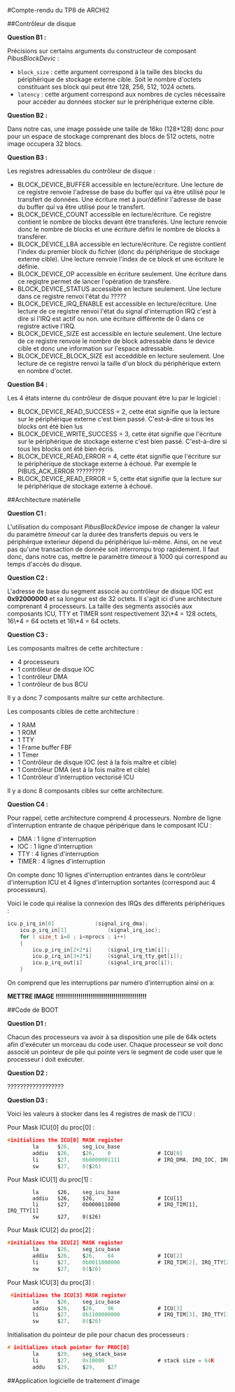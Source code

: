 #Compte-rendu du TP8 de ARCHI2

##Contrôleur de disque

__Question B1 :__

Précisions sur certains arguments du constructeur de composant _PibusBlockDevic_ :
- `block_size` : cette argument correspond à la taille des blocks du périphérique de stockage externe cible. Soit le nombre d'octets constituant ses block qui peut être 128, 256, 512, 1024 octets.
- `latency` : cette argument correspond aux nombres de cycles nécessaire pour accéder au données stocker sur le prériphérique externe cible.

__Question B2 :__

Dans notre cas, une image possède une taille de 16ko (128\*128) donc pour pour un espace de stockage comprenant des blocs de 512 octets, notre image occupera 32 blocs.

__Question B3 :__

Les registres adressables du contrôleur de disque :

- BLOCK_DEVICE_BUFFER accessible en lecture/écriture. Une lecture de ce registre renvoie l'adresse de base du buffer qui va être utilisé pour le transfert de données. Une écriture met à jour/définir l'adresse de base du buffer qui va être utilisé pour le transfert.
- BLOCK_DEVICE_COUNT accessible en lecture/écriture. Ce registre contient le nombre de blocks devant être transferés. Une lecture renvoie donc le nombre de blocks et une écriture défini le nombre de blocks à transférer.
- BLOCK_DEVICE_LBA accessible en lecture/écriture. Ce registre contient l'index du premier block du fichier (donc du périphérique de stockage externe cible). Une lecture renvoie l'index de ce block et une écriture le définie.
- BLOCK_DEVICE_OP accessible en écriture seulement. Une écriture dans ce regiqtre permet de lancer l'opération de transfère.
- BLOCK_DEVICE_STATUS accessible en lecture seulement. Une lecture dans ce registre renvoi l'état du ?????
- BLOCK_DEVICE_IRQ_ENABLE est accessible en lecture/écriture. Une lecture de ce registre renvoi l'état du signal d'interruption IRQ c'est à dire si l'IRQ est actif ou non. une écriture différente de 0 dans ce registre active l'IRQ.
- BLOCK_DEVICE_SIZE est accessible en lecture seulement. Une lecture de ce registre renvoie le nombre de block adressable dans le device cible et donc une information sur l'espace adressable.
- BLOCK_DEVICE_BLOCK_SIZE est acceddible en lecture seulement. Une lecture de ce registre renvoi la taille d'un block du périphérique extern en nombre d'octet.

__Question B4 :__

Les 4 états interne du contrôleur de disque pouvant être lu par le logiciel : 

- BLOCK_DEVICE_READ_SUCCESS = 2, cette état signifie que la lecture sur le périphérique externe c'est bien passé. C'est-à-dire si tous les blocks ont été bien lus
- BLOCK_DEVICE_WRITE_SUCCESS = 3, cette état signifie que l'écriture sur le périphérique de stockage externe c'est bien passé. C'est-à-dire si tous les blocks ont été bien écris.
- BLOCK_DEVICE_READ_ERROR = 4, cette état signifie que l'écriture sur le périphérique de stockage externe à échoué. Par exemple le PIBUS_ACK_ERROR ?????????	
- BLOCK_DEVICE_READ_ERROR = 5, cette état signifie que la lecture sur le périphérique de stockage externe à échoué.

##Architecture matérielle

__Question C1 :__

L'utilisation du composant _PibusBlockDevice_ impose de changer la valeur du paramètre _timeout_ car la durée des transferts depuis ou vers le périphérque exterieur dépend du périphérique lui-même. Ainsi, on ne veut pas qu'une transaction de donnée soit interrompu trop rapidement.
Il faut donc, dans notre cas, mettre le paramètre _timeout_ à 1000 qui correspond au temps d'accès du disque.

__Question C2 :__

L'adresse de base du segment associé au contrôleur de disque IOC est __0x92000000__ et sa longeur est de 32 octets.
Il s'agit ici d'une architecture comprenant 4 processeurs. La taille des segments associés aux composants ICU, TTY et TIMER sont respectivement 32\\\*4 = 128 octets, 16\\\*4 = 64 octets et 16\\\*4 = 64 octets.

__Question C3 :__

Les composants maîtres de cette architecture :
- 4 processeurs
- 1 contrôleur de disque IOC
- 1 contrôleur DMA
- 1 contrôleur de bus BCU

Il y a donc 7 composants maître sur cette architecture.

Les composants cibles de cette architecture :
- 1 RAM
- 1 ROM
- 1 TTY
- 1 Frame buffer FBF
- 1 Timer
- 1 Contrôleur de disque IOC (est à la fois maître et cible)
- 1 Contrôleur DMA (est à la fois maître et cible)
- 1 Contrôleur d'interruption vectorisé ICU

Il y a donc 8 composants cibles sur cette architecture.

__Question C4 :__

Pour rappel, cette architecture comprend 4 processeurs.
Nombre de ligne d'interruption entrante de chaque péripérique dans le composant ICU :
- DMA : 1 ligne d'interruption
- IOC : 1 ligne d'interruption
- TTY : 4 lignes d'interruption
- TIMER : 4 lignes d'interruption

On compte donc 10 lignes d'interruption entrantes dans le contrôleur d'interruption ICU et 4 lignes d'interruption sortantes (correspond auc 4 processeurs).

Voici le code qui réalise la connexion des IRQs des différents périphériques :

```c
icu.p_irq_in[0]             (signal_irq_dma);
    icu.p_irq_in[1]             (signal_irq_ioc);
    for ( size_t i=0 ; i<nprocs ; i++)
    {
        icu.p_irq_in[2+2*i]     (signal_irq_tim[i]);
        icu.p_irq_in[3+2*i]     (signal_irq_tty_get[i]);
        icu.p_irq_out[i]        (signal_irq_proc[i]);
    }
```
On comprend que les interruptions par numéro d'interruption ainsi on a:

__METTRE IMAGE !!!!!!!!!!!!!!!!!!!!!!!!!!!!!!!!!!!!!!!!!!!!__

##Code de BOOT

__Question D1 :__

Chacun des processeurs va avoir à sa disposition une pile de 64k octets afin d'exécuter un morceau du code user. Chaque processeur se voit donc associé un pointeur de pile qui pointe vers le segment de code user que le processeur i doit exécuter.

__Question D2 :__

??????????????????

__Question D3 :__

Voici les valeurs à stocker dans les 4 registres de mask de l'ICU :

Pour Mask ICU[0] du proc[0] :

```c
#initializes the ICU[0] MASK register
        la      $26,    seg_icu_base
        addiu   $26,    $26,    0               # ICU[0]
        li      $27,    0b0000001111            # IRQ_DMA, IRQ_IOC, IRQ_TIM[0] & IRQ_TTY[0]
        sw      $27,    8($26)
```

Pour Mask ICU[1] du proc[1] :

```#initializes the ICU[1] MASK register
        la      $26,    seg_icu_base
        addiu   $26,    $26,    32              # ICU[1]
        li      $27,    0b0000110000            # IRQ_TIM[1], IRQ_TTY[1]
        sw      $27,    8($26)
```

Pour Mask ICU[2] du proc[2] :

```c
#initializes the ICU[2] MASK register
        la      $26,    seg_icu_base
        addiu   $26,    $26,    64              # ICU[2]
        li      $27,    0b0011000000            # IRQ_TIM[2], IRQ_TTY[2]
        sw      $27,    8($26)
```

Pour Mask ICU[3] du proc[3] :

```c
 #initializes the ICU[3] MASK register
        la      $26,    seg_icu_base
        addiu   $26,    $26,    96              # ICU[3]
        li      $27,    0b1100000000            # IRQ_TIM[3], IRQ_TTY[3]
        sw      $27,    8($26)
```

Initialisation du pointeur de pile pour chacun des processeurs :

```c
# initializes stack pointer for PROC[0]
        la      $29,    seg_stack_base
        li      $27,    0x10000                 # stack size = 64K
        addu    $29,    $29,    $27    
```

##Application logicielle de traitement d'image


